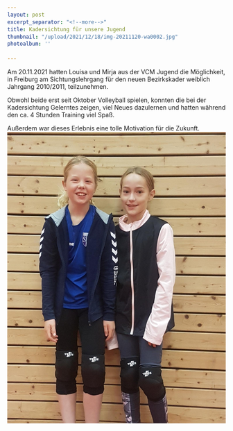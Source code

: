 ```yaml
---
layout: post
excerpt_separator: "<!--more-->"
title: Kadersichtung für unsere Jugend
thumbnail: "/upload/2021/12/18/img-20211120-wa0002.jpg"
photoalbum: ''

---
```

Am 20.11.2021 hatten Louisa und Mirja aus der VCM Jugend die Möglichkeit, in Freiburg am Sichtungslehrgang für den neuen Bezirkskader weiblich Jahrgang 2010/2011, teilzunehmen.

Obwohl beide erst seit Oktober Volleyball spielen, konnten die bei der Kadersichtung Gelerntes zeigen, viel Neues dazulernen und hatten während den ca. 4 Stunden Training viel Spaß.

Außerdem war dieses Erlebnis eine tolle Motivation für die Zukunft.![](/upload/2021/12/18/20211125_170835.jpg)